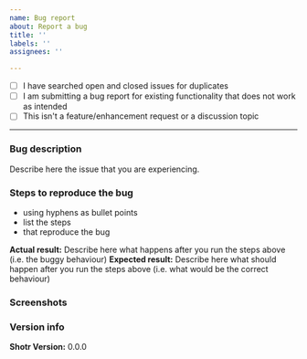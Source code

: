 ```yaml
---
name: Bug report
about: Report a bug
title: ''
labels: ''
assignees: ''

---
```


<!-- 
This is a bug report template. By following the instructions below and filling out the sections with your information, you will help the developers get all the necessary data to fix your issue.
You can also preview your report before submitting it. You may remove sections that aren't relevant to your particular case.

Let's begin with a checklist: Replace the empty checkboxes [ ] below with checked ones [x] accordingly. 
-->

- [ ] I have searched open and closed issues for duplicates
- [ ] I am submitting a bug report for existing functionality that does not work as intended
- [ ] This isn't a feature/enhancement request or a discussion topic

----------------------------------------

### Bug description
Describe here the issue that you are experiencing.

### Steps to reproduce the bug
- using hyphens as bullet points
- list the steps
- that reproduce the bug

**Actual result:** Describe here what happens after you run the steps above (i.e. the buggy behaviour)
**Expected result:** Describe here what should happen after you run the steps above (i.e. what would be the correct behaviour)

### Screenshots
<!-- you can drag and drop images below -->


### Version info
<!-- replace the examples with your info -->
**Shotr Version:** 0.0.0
